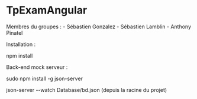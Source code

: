 # TpExamAngular

Membres du groupes :
    - Sébastien Gonzalez
    - Sébastien Lamblin
    - Anthony Pinatel

Installation :

npm install

Back-end mock serveur :

sudo npm install -g json-server

json-server --watch Database/bd.json (depuis la racine du projet)




